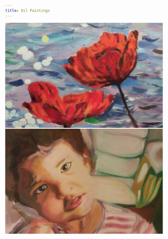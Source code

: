 ```yaml
---
title: Oil Paintings
---
```


![Oil Paintings](assets/img/work/proj-5/thumb.jpg)
![Oil Paintings](assets/img/work/proj-5/img1.jpg)